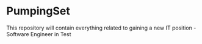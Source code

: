 # PumpingSet
This repository will contain everything related to gaining a new IT position - Software Engineer in Test

